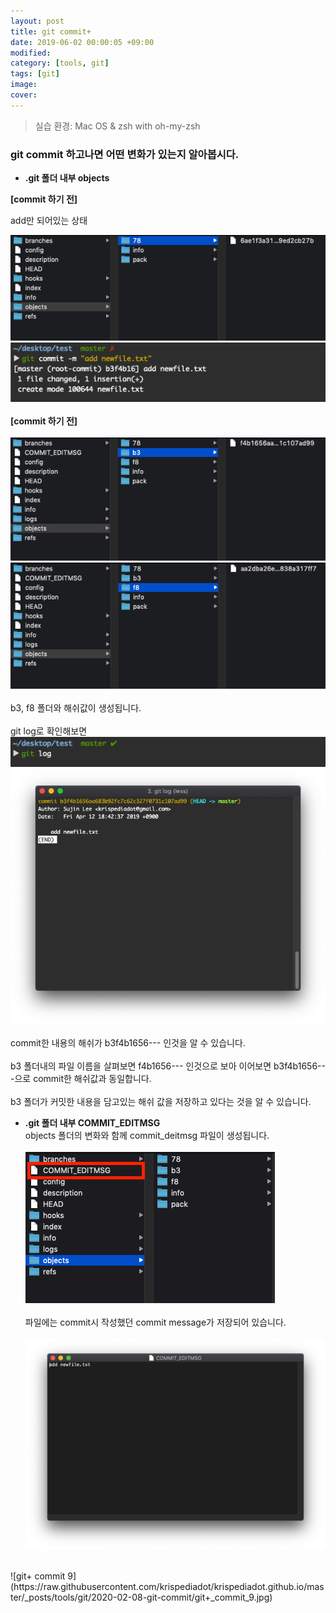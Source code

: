 ```yaml
---
layout: post
title: git commit+
date: 2019-06-02 00:00:05 +09:00
modified: 
category: [tools, git]
tags: [git]
image: 
cover: 
---
```


>실습 환경: Mac OS & zsh with oh-my-zsh

### git commit 하고나면 어떤 변화가 있는지 알아봅시다. 

- **.git 폴더 내부 objects**<br>

**[commit 하기 전]**

add만 되어있는 상태 

![git+ commit 1](https://raw.githubusercontent.com/krispediadot/krispediadot.github.io/master/_posts/tools/git/2020-02-08-git-commit/git+_commit_1.jpg)
<br>
![git+ commit 2](https://raw.githubusercontent.com/krispediadot/krispediadot.github.io/master/_posts/tools/git/2020-02-08-git-commit/git+_commit_2.jpg)
<br><br>
**[commit 하기 전]**
<br><br>
![git+ commit 3](https://raw.githubusercontent.com/krispediadot/krispediadot.github.io/master/_posts/tools/git/2020-02-08-git-commit/git+_commit_3.jpg)
<br>
![git+ commit 4](https://raw.githubusercontent.com/krispediadot/krispediadot.github.io/master/_posts/tools/git/2020-02-08-git-commit/git+_commit_4.jpg)
<br><br>
b3, f8 폴더와 해쉬값이 생성됩니다. <br>
<br>
git log로 확인해보면 
<br>
![git+ commit 5](https://raw.githubusercontent.com/krispediadot/krispediadot.github.io/master/_posts/tools/git/2020-02-08-git-commit/git+_commit_5.jpg)
<br>
![git+ commit 6](https://raw.githubusercontent.com/krispediadot/krispediadot.github.io/master/_posts/tools/git/2020-02-08-git-commit/git+_commit_6.jpg)
<br><br>
commit한 내용의 해쉬가 b3f4b1656--- 인것을 알 수 있습니다. <br>
<br>
b3 폴더내의 파일 이름을 살펴보면 f4b1656--- 인것으로 보아 이어보면 b3f4b1656---으로 commit한 해쉬값과 동일합니다. <br>
<br>
b3 폴더가 커밋한 내용을 담고있는 해쉬 값을 저장하고 있다는 것을 알 수 있습니다. <br>

- **.git 폴더 내부 COMMIT_EDITMSG**<br>
objects 폴더의 변화와 함께 commit_deitmsg 파일이 생성됩니다. 
<br><br>
![git+ commit 7](https://raw.githubusercontent.com/krispediadot/krispediadot.github.io/master/_posts/tools/git/2020-02-08-git-commit/git+_commit_7.jpg)
<br><br>
파일에는 commit시 작성했던 commit message가 저장되어 있습니다. 
<br><br>
![git+ commit 8](https://raw.githubusercontent.com/krispediadot/krispediadot.github.io/master/_posts/tools/git/2020-02-08-git-commit/git+_commit_8.jpg)
<br>
![git+ commit 9](https://raw.githubusercontent.com/krispediadot/krispediadot.github.io/master/_posts/tools/git/2020-02-08-git-commit/git+_commit_9.jpg)